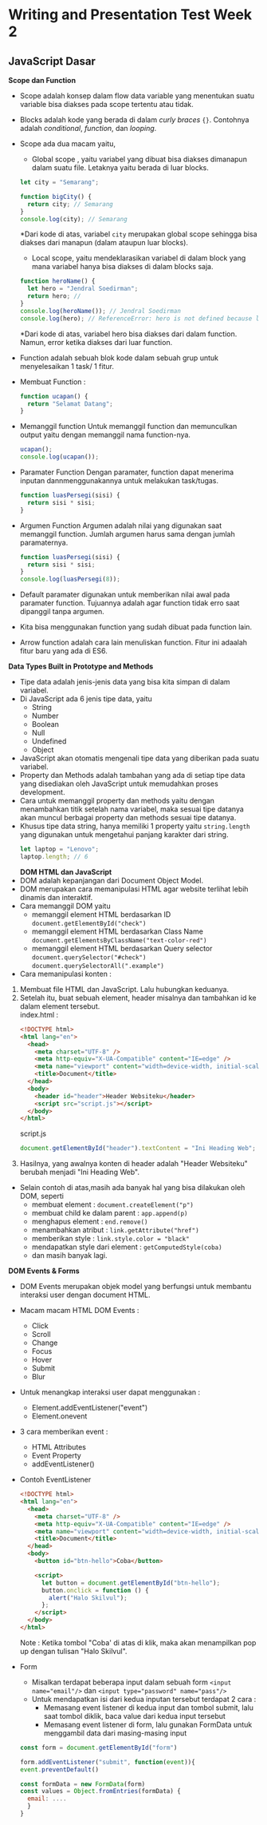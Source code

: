 # Writing and Presentation Test Week 2

## JavaScript Dasar

**Scope dan Function**

- Scope adalah konsep dalam flow data variable yang menentukan suatu variable bisa diakses pada scope tertentu atau tidak.
- Blocks adalah kode yang berada di dalam _curly braces_ `{}`. Contohnya adalah _conditional_, _function_, dan _looping_.
- Scope ada dua macam yaitu,

  - Global scope , yaitu variabel yang dibuat bisa diakses dimanapun dalam suatu file. Letaknya yaitu berada di luar blocks.

  ```javascript
  let city = "Semarang";

  function bigCity() {
    return city; // Semarang
  }
  console.log(city); // Semarang
  ```

  \*Dari kode di atas, variabel `city` merupakan global scope sehingga bisa diakses dari manapun (dalam ataupun luar blocks).

  - Local scope, yaitu mendeklarasikan variabel di dalam block yang mana variabel hanya bisa diakses di dalam blocks saja.

  ```javascript
  function heroName() {
    let hero = "Jendral Soedirman";
    return hero; //
  }
  console.log(heroName()); // Jendral Soedirman
  console.log(hero); // ReferenceError: hero is not defined because local scope
  ```

  \*Dari kode di atas, variabel hero bisa diakses dari dalam function. Namun, error ketika diakses dari luar function.

- Function adalah sebuah blok kode dalam sebuah grup untuk menyelesaikan 1 task/ 1 fitur.
- Membuat Function :
  ```javascript
  function ucapan() {
    return "Selamat Datang";
  }
  ```
- Memanggil function
  Untuk memanggil function dan memunculkan output yaitu dengan memanggil nama function-nya.
  ```javascript
  ucapan();
  console.log(ucapan());
  ```
- Paramater Function
  Dengan paramater, function dapat menerima inputan dannmenggunakannya untuk melakukan task/tugas.
  ```javascript
  function luasPersegi(sisi) {
    return sisi * sisi;
  }
  ```
- Argumen Function
  Argumen adalah nilai yang digunakan saat memanggil function. Jumlah argumen harus sama dengan jumlah paramaternya.
  ```javascript
  function luasPersegi(sisi) {
    return sisi * sisi;
  }
  console.log(luasPersegi(8));
  ```
- Default paramater digunakan untuk memberikan nilai awal pada paramater function. Tujuannya adalah agar function tidak erro saat dipanggil tanpa argumen.
- Kita bisa menggunakan function yang sudah dibuat pada function lain.
- Arrow function adalah cara lain menuliskan function. Fitur ini adaalah fitur baru yang ada di ES6.

**Data Types Built in Prototype and Methods**

- Tipe data adalah jenis-jenis data yang bisa kita simpan di dalam variabel.
- Di JavaScript ada 6 jenis tipe data, yaitu
  - String
  - Number
  - Boolean
  - Null
  - Undefined
  - Object
- JavaScript akan otomatis mengenali tipe data yang diberikan pada suatu variabel.
- Property dan Methods adalah tambahan yang ada di setiap tipe data yang disediakan oleh JavaScript untuk memudahkan proses development.
- Cara untuk memanggil property dan methods yaitu dengan menambahkan titik setelah nama variabel, maka sesuai tipe datanya akan muncul berbagai property dan methods sesuai tipe datanya.
- Khusus tipe data string, hanya memiliki 1 property yaitu `string.length` yang digunakan untuk mengetahui panjang karakter dari string.
  ```javascript
  let laptop = "Lenovo";
  laptop.length; // 6
  ```
  **DOM HTML dan JavaScript**
- DOM adalah kepanjangan dari Document Object Model.
- DOM merupakan cara memanipulasi HTML agar website terlihat lebih dinamis dan interaktif.
- Cara memanggil DOM yaitu
  - memanggil element HTML berdasarkan ID
    `document.getElementById("check")`
  - memanggil element HTML berdasarkan Class Name
    `document.getElementsByClassName("text-color-red")`
  - memanggil element HTML berdasarkan Query selector
    `document.querySelector("#check")`
    `document.querySelectorAll(".example")`
- Cara memanipulasi konten :

1. Membuat file HTML dan JavaScript. Lalu hubungkan keduanya.
2. Setelah itu, buat sebuah element, header misalnya dan tambahkan id ke dalam element tersebut.  
   index.html :
   ```html
   <!DOCTYPE html>
   <html lang="en">
     <head>
       <meta charset="UTF-8" />
       <meta http-equiv="X-UA-Compatible" content="IE=edge" />
       <meta name="viewport" content="width=device-width, initial-scale=1.0" />
       <title>Document</title>
     </head>
     <body>
       <header id="header">Header Websiteku</header>
       <script src="script.js"></script>
     </body>
   </html>
   ```
   script.js
   ```javascript
   document.getElementById("header").textContent = "Ini Heading Web";
   ```
3. Hasilnya, yang awalnya konten di header adalah "Header Websiteku" berubah menjadi "Ini Heading Web".

- Selain contoh di atas,masih ada banyak hal yang bisa dilakukan oleh DOM, seperti
  - membuat element : `document.createElement("p")`
  - membuat child ke dalam parent : `app.append(p)`
  - menghapus element : `end.remove()`
  - menambahkan atribut : `link.getAttribute("href")`
  - memberikan style : `link.style.color = "black"`
  - mendapatkan style dari element : `getComputedStyle(coba)`
  - dan masih banyak lagi.

**DOM Events & Forms**

- DOM Events merupakan objek model yang berfungsi untuk membantu interaksi user dengan document HTML.
- Macam macam HTML DOM Events :

  - Click
  - Scroll
  - Change
  - Focus
  - Hover
  - Submit
  - Blur

- Untuk menangkap interaksi user dapat menggunakan :

  - Element.addEventListener("event")
  - Element.onevent

- 3 cara memberikan event :

  - HTML Attributes
  - Event Property
  - addEventListener()

- Contoh EventListener

  ```html
  <!DOCTYPE html>
  <html lang="en">
    <head>
      <meta charset="UTF-8" />
      <meta http-equiv="X-UA-Compatible" content="IE=edge" />
      <meta name="viewport" content="width=device-width, initial-scale=1.0" />
      <title>Document</title>
    </head>
    <body>
      <button id="btn-hello">Coba</button>

      <script>
        let button = document.getElementById("btn-hello");
        button.onclick = function () {
          alert("Halo Skilvul");
        };
      </script>
    </body>
  </html>
  ```

  Note : Ketika tombol "Coba' di atas di klik, maka akan menampilkan pop up dengan tulisan "Halo Skilvul".

- Form

  - Misalkan terdapat beberapa input dalam sebuah form `<input name="email"/>` dan `<input type="password" name="pass"/>`
  - Untuk mendapatkan isi dari kedua inputan tersebut terdapat 2 cara :
    - Memasang event listener di kedua input dan tombol submit, lalu saat tombol diklik, baca value dari kedua input tersebut
    - Memasang event listener di form, lalu gunakan FormData untuk menggambil data dari masing-masing input

  ```javascript
  const form = document.getElementById("form")

  form.addEventListener("submit", function(event)){
  event.preventDefault()

  const formData = new FormData(form)
  const values = Object.fromEntries(formData) {
    email: ....
    }
  }
  ```